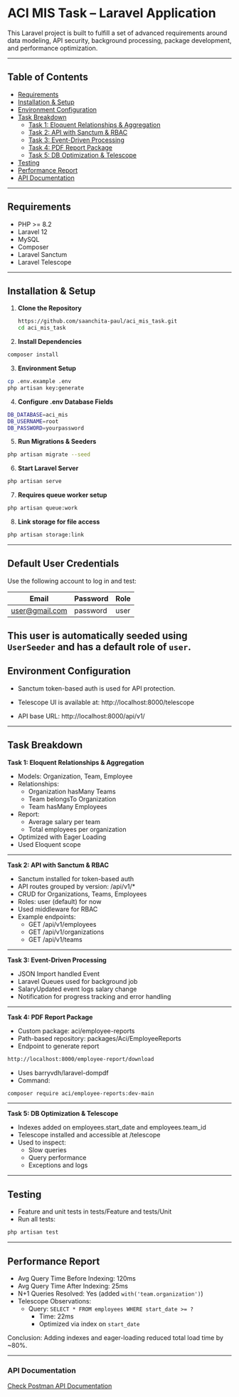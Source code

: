 # ACI MIS Task – Laravel Application

This Laravel project is built to fulfill a set of advanced requirements around data modeling, API security, background processing, package development, and performance optimization.

---

## Table of Contents

- [Requirements](#requirements)
- [Installation & Setup](#installation--setup)
- [Environment Configuration](#environment-configuration)
- [Task Breakdown](#task-breakdown)
    - [Task 1: Eloquent Relationships & Aggregation](#task-1-eloquent-relationships--aggregation)
    - [Task 2: API with Sanctum & RBAC](#task-2-api-with-sanctum--rbac)
    - [Task 3: Event-Driven Processing](#task-3-event-driven-processing)
    - [Task 4: PDF Report Package](#task-4-pdf-report-package)
    - [Task 5: DB Optimization & Telescope](#task-5-db-optimization--telescope)
- [Testing](#testing)
- [Performance Report](#performance-report)
- [API Documentation](#api-documentation)

---

## Requirements

- PHP >= 8.2
- Laravel 12
- MySQL
- Composer
- Laravel Sanctum
- Laravel Telescope

---

## Installation & Setup

1. **Clone the Repository**
   ```bash
   https://github.com/saanchita-paul/aci_mis_task.git
   cd aci_mis_task
   ```
   
2. **Install Dependencies**
```bash
composer install
```

3. **Environment Setup**

```bash
cp .env.example .env
php artisan key:generate

```
4. **Configure .env Database Fields**
```bash
DB_DATABASE=aci_mis
DB_USERNAME=root
DB_PASSWORD=yourpassword

```
5. **Run Migrations & Seeders**
```bash
php artisan migrate --seed

```
6. **Start Laravel Server**
```bash
php artisan serve

```

7. **Requires queue worker setup**

```bash
php artisan queue:work

```
8. **Link storage for file access**

```bash
php artisan storage:link
```
---

##  Default User Credentials

Use the following account to log in and test:

| Email          | Password  | Role    |
|----------------|-----------|---------|
| user@gmail.com | password  | user    |

This user is automatically seeded using `UserSeeder` and has a default role of `user`.
---

## Environment Configuration

- Sanctum token-based auth is used for API protection.

- Telescope UI is available at: http://localhost:8000/telescope

- API base URL: http://localhost:8000/api/v1/

---

## Task Breakdown

**Task 1: Eloquent Relationships & Aggregation**

- Models: Organization, Team, Employee
- Relationships:
    - Organization hasMany Teams
    - Team belongsTo Organization
    - Team hasMany Employees
- Report:
    - Average salary per team
    - Total employees per organization
- Optimized with Eager Loading
- Used Eloquent scope

-----

**Task 2: API with Sanctum & RBAC**

- Sanctum installed for token-based auth
- API routes grouped by version: /api/v1/*
- CRUD for Organizations, Teams, Employees
- Roles: user (default) for now
- Used middleware for RBAC
- Example endpoints:
    - GET /api/v1/employees
    - GET /api/v1/organizations
    - GET /api/v1/teams

-----

**Task 3: Event-Driven Processing**

- JSON Import handled Event
- Laravel Queues used for background job
- SalaryUpdated event logs salary change
- Notification for progress tracking and error handling

-----


**Task 4: PDF Report Package**

- Custom package: aci/employee-reports
- Path-based repository: packages/Aci/EmployeeReports
- Endpoint to generate report
```bash
http://localhost:8000/employee-report/download
```
- Uses barryvdh/laravel-dompdf
- Command:
```bash
composer require aci/employee-reports:dev-main
```

-----

**Task 5: DB Optimization & Telescope**

- Indexes added on employees.start_date and employees.team_id
- Telescope installed and accessible at /telescope
- Used to inspect:
    - Slow queries
    - Query performance
    - Exceptions and logs

---

## Testing
- Feature and unit tests in tests/Feature and tests/Unit
- Run all tests:
```bash
php artisan test

```
---

## Performance Report
- Avg Query Time Before Indexing: 120ms
- Avg Query Time After Indexing: 25ms
- N+1 Queries Resolved: Yes (added `with('team.organization')`)
- Telescope Observations:
    - Query: `SELECT * FROM employees WHERE start_date >= ?`
        - Time: 22ms
        - Optimized via index on `start_date`

Conclusion: Adding indexes and eager-loading reduced total load time by ~80%.

---

### API Documentation

[Check Postman API Documentation](https://documenter.getpostman.com/view/15919922/2sB3B7PuV2)
